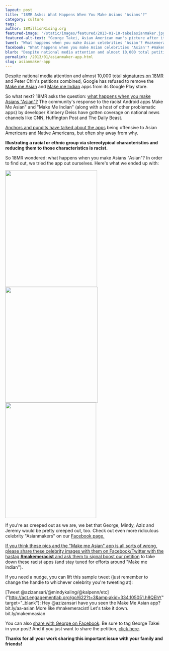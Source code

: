 ```yaml
---
layout: post
title: "18MR Asks: What Happens When You Make Asians 'Asians'?"
category: culture
tags:
author: 18MillionRising.org
featured-image: '/static/images/featured/2013-01-10-takeiasianmaker.jpg'
featured-alt-text: "George Takei, Asian American man's picture after it is submitted to the Asian Maker app. He wears a straw hat and has a long mustache."
tweet: "What happens when you make Asian celebrities 'Asian'? #makemeracist #18MR"
facebook: "What happens when you make Asian celebrities 'Asian'? #makemeracist #18MR"
blurb: "Despite national media attention and almost 10,000 total petition signatures, Google has refused to remove the Make me Asian Make me Asian apps from its Google Play store."
permalink: /2013/01/asianmaker-app.html
slug: asianmaker-app
---
```


Despite national media attention and almost 10,000 total [signatures on 18MR]("http://act.engagementlab.org/sign/18MR_MakeMeAsian_B/") and Peter Chin's petitions combined, Google has refused to remove the [Make me Asian]("https://play.google.com/store/apps/details?id=com.makemeasian&amp;hl=en") and [Make me Indian]("https://play.google.com/store/apps/details?id=com.makemeindian&amp;hl=en") apps from its Google Play store. 

So what next? 18MR asks the question: [what happens when you make Asians "Asian"?]("http://act.engagementlab.org/sign/18MR_MakeMeAsian_B/") The community's response to the racist Android apps Make Me Asian" and "Make Me Indian" (along with a host of other problematic apps) by developer Kimbery Deiss have gotten coverage on national news channels like CNN, Huffington Post and The Daily Beast.

[Anchors and pundits have talked about the apps]("http://www.18millionrising.org/blog/2013/jan/8/cnn-panel-debates-make-me-asian-app/") being offensive to Asian Americans and Native Americans, but often shy away from why.

<strong>Illustrating a racial or ethnic group via stereotypical characteristics and reducing them to those characteristics is racist.</strong>

So 18MR wondered: what happens when you make Asians "Asian"? In order to find out, we tried the app out ourselves. Here's what we ended up with:

<img src="http://media.getchute.com/m/bcjyDfpvk/c/2274803" alt="" width="292" height="370" /> <img src="http://media.getchute.com/m/bcl1hnhgr/c/2274803" alt="" width="294" height="367" /> <img src="http://media.getchute.com/m/bcjyEbgjw/c/2274803" alt="" width="289" height="366" />

If you're as creeped out as we are, we bet that George, Mindy, Aziz and Jeremy would be pretty creeped out, too. Check out even more ridiculous celebrity "Asianmakers" on our <a href="http://www.facebook.com/18MillionRising">Facebook page.

If you think these pics and the "Make me Asian" app is all sorts of wrong, please share these celebrity images with them on Facebook/Twitter with the hastag <strong>#makemeracist</strong> and ask them to signal boost <a href="http://act.engagementlab.org/sign/18MR_MakeMeAsian_B/">our petition</a> to take down these racist apps (and stay tuned for efforts around "Make me Indian").

If you need a nudge, you can lift this sample tweet (just remember to change the handle to whichever celebrity you're tweeting at):

[Tweet @azizansari/@mindykaling/@kalpenn/etc]("http://act.engagementlab.org/go/622?t=3&amp;akid=334.105051.h8QEhY" target="_blank"): Hey @azizansari have you seen the Make Me Asian app? bit.ly/aa-asian More like #makemeracist! Let's take it down. bit.ly/makemeasian

You can also <a href="http://act.engagementlab.org/go/625?t=6&amp;akid=334.105051.h8QEhY?" target="_blank">share with George on Facebook</a>. Be sure to tag George Takei in your post! And if you just want to share the petition, <a href="http://act.engagementlab.org/go/626?t=7&amp;akid=334.105051.h8QEhY" target="_blank">click here</a>.

<strong>Thanks for all your work sharing this important issue with your family and friends!</strong>
